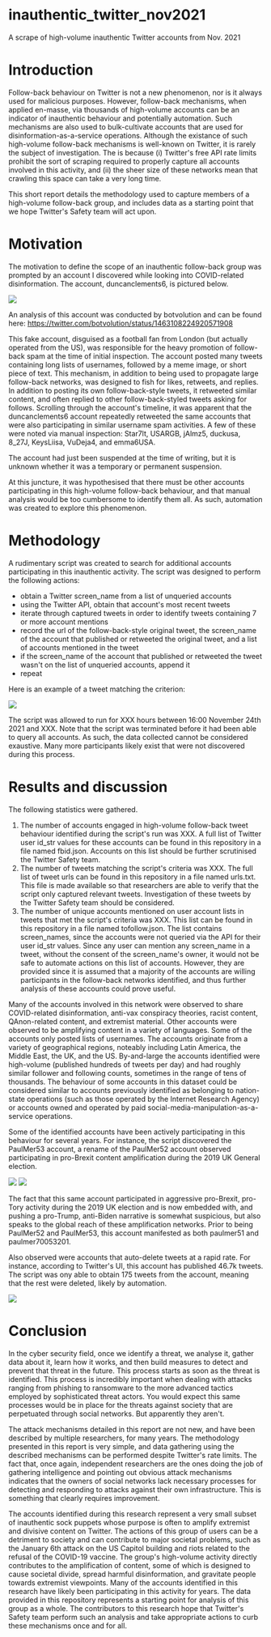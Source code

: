 # inauthentic_twitter_nov2021
A scrape of high-volume inauthentic Twitter accounts from Nov. 2021

# Introduction
Follow-back behaviour on Twitter is not a new phenomenon, nor is it always used for malicious purposes. However, follow-back mechanisms, when applied en-masse, via thousands of high-volume accounts can be an indicator of inauthentic behaviour and potentially automation. Such mechanisms are also used to bulk-cultivate accounts that are used for disinformation-as-a-service operations. Although the existance of such high-volume follow-back mechanisms is well-known on Twitter, it is rarely the subject of investigation. The is because (i) Twitter's free API rate limits prohibit the sort of scraping required to properly capture all accounts involved in this activity, and (ii) the sheer size of these networks mean that crawling this space can take a very long time.

This short report details the methodology used to capture members of a high-volume follow-back group, and includes data as a starting point that we hope Twitter's Safety team will act upon.

# Motivation
The motivation to define the scope of an inauthentic follow-back group was prompted by an account I discovered while looking into COVID-related disinformation. The account, duncanclements6, is pictured below.

![](images/gooner2.jpeg)

An analysis of this account was conducted by botvolution and can be found here: https://twitter.com/botvolution/status/1463108224920571908

This fake account, disguised as a football fan from London (but actually operated from the US), was responsible for the heavy promotion of follow-back spam at the time of initial inspection. The account posted many tweets containing long lists of usernames, followed by a meme image, or short piece of text. This mechanism, in addition to being used to propagate large follow-back networks, was designed to fish for likes, retweets, and replies. In addition to posting its own follow-back-style tweets, it retweeted similar content, and often replied to other follow-back-styled tweets asking for follows. Scrolling through the account's timeline, it was apparent that the duncanclements6 account repeatedly retweeted the same accounts that were also participating in similar username spam activities. A few of these were noted via manual inspection: Star7lt, USARGB, jAlmz5, duckusa, 8_27J, KeysLiisa, VuDeja4, and emma6USA. 

The account had just been suspended at the time of writing, but it is unknown whether it was a temporary or permanent suspension.

At this juncture, it was hypothesised that there must be other accounts participating in this high-volume follow-back behaviour, and that manual analysis would be too cumbersome to identify them all. As such, automation was created to explore this phenomenon.

# Methodology
A rudimentary script was created to search for additional accounts participating in this inauthentic activity. The script was designed to perform the following actions:
- obtain a Twitter screen_name from a list of unqueried accounts
- using the Twitter API, obtain that account's most recent tweets
- iterate through captured tweets in order to identify tweets containing 7 or more account mentions
- record the url of the follow-back-style original tweet, the screen_name of the account that published or retweeted the original tweet, and a list of accounts mentioned in the tweet
- if the screen_name of the account that published or retweeted the tweet wasn't on the list of unqueried accounts, append it
- repeat

Here is an example of a tweet matching the criterion:

![](images/example_followback_tweet.png)

The script was allowed to run for XXX hours between 16:00 November 24th 2021 and XXX. Note that the script was terminated before it had been able to query all accounts. As such, the data collected cannot be considered exaustive. Many more participants likely exist that were not discovered during this process.

# Results and discussion
The following statistics were gathered.
1. The number of accounts engaged in high-volume follow-back tweet behaviour identified during the script's run was XXX. A full list of Twitter user id_str values for these accounts can be found in this repository in a file named fbid.json. Accounts on this list should be further scrutinised the Twitter Safety team.
2. The number of tweets matching the script's criteria was XXX. The full list of tweet urls can be found in this repository in a file named urls.txt. This file is made available so that researchers are able to verify that the script only captured relevant tweets. Investigation of these tweets by the Twitter Safety team should be considered.
3. The number of unique accounts mentioned on user account lists in tweets that met the script's criteria was XXX. This list can be found in this repository in a file named tofollow.json. The list contains screen_names, since the accounts were not queried via the API for their user id_str values. Since any user can mention any screen_name in a tweet, without the consent of the screen_name's owner, it would not be safe to automate actions on this list of accounts. However, they are provided since it is assumed that a majority of the accounts are willing participants in the follow-back networks identified, and thus further analysis of these accounts could prove useful.

Many of the accounts involved in this network were observed to share COVID-related disinformation, anti-vax conspiracy theories, racist content, QAnon-related content, and extremist material. Other accounts were observed to be amplifying content in a variety of languages. Some of the accounts only posted lists of usernames. The accounts originate from a variety of geographical regions, noteably including Latin America, the Middle East, the UK, and the US. By-and-large the accounts identified were high-volume (published hundreds of tweets per day) and had roughly similar follower and following counts, sometimes in the range of tens of thousands. The behaviour of some accounts in this dataset could be considered similar to accounts previously identified as belonging to nation-state operations (such as those operated by the Internet Research Agency) or accounts owned and operated by paid social-media-manipulation-as-a-service operations.

Some of the identified accounts have been actively participating in this behaviour for several years. For instance, the script discovered the PaulMer53 account, a rename of the PaulMer52 account observed participating in pro-Brexit content amplification during the 2019 UK General election.

![](images/PaulMer53.png)
![](images/PaulMer52.png)

The fact that this same account participated in aggressive pro-Brexit, pro-Tory activity during the 2019 UK election and is now embedded with, and pushing a pro-Trump, anti-Biden narrative is somewhat suspicious, but also speaks to the global reach of these amplification networks. Prior to being PaulMer52 and PaulMer53, this account manifested as both paulmer51 and paulmer70053201.

Also observed were accounts that auto-delete tweets at a rapid rate. For instance, according to Twitter's UI, this account has published 46.7k tweets. The script was ony able to obtain 175 tweets from the account, meaning that the rest were deleted, likely by automation.

![](images/LindaNTx.png)

# Conclusion
In the cyber security field, once we identify a threat, we analyse it, gather data about it, learn how it works, and then build measures to detect and prevent that threat in the future. This process starts as soon as the threat is identified. This process is incredibly important when dealing with attacks ranging from phishing to ransomware to the more advanced tactics employed by sophisticated threat actors. You would expect this same processes would be in place for the threats against society that are perpetuated through social networks. But apparently they aren't.

The attack mechanisms detailed in this report are not new, and have been described by multiple researchers, for many years. The methodology presented in this report is very simple, and data gathering using the described mechanisms can be performed despite Twitter's rate limits. The fact that, once again, independent researchers are the ones doing the job of gathering intelligence and pointing out obvious attack mechanisms indicates that the owners of social networks lack necessary processes for detecting and responding to attacks against their own infrastructure. This is something that clearly requires improvement.

The accounts identified during this research represent a very small subset of inauthentic sock puppets whose purpose is often to amplify extremist and divisive content on Twitter. The actions of this group of users can be a detriment to society and can contribute to major societal problems, such as the January 6th attack on the US Capitol building and riots related to the refusal of the COVID-19 vaccine. The group's high-volume activity directly contributes to the amplification of content, some of which is designed to cause societal divide, spread harmful disinformation, and gravitate people towards extremist viewpoints. Many of the accounts identified in this research have likely been participating in this activity for years. The data provided in this repository represents a starting point for analysis of this group as a whole. The contributors to this research hope that Twitter's Safety team perform such an analysis and take appropriate actions to curb these mechanisms once and for all.
